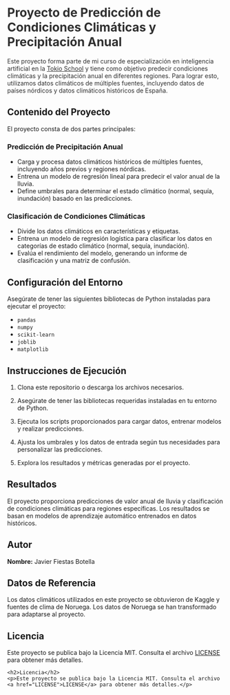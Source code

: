 <!-- Add background image with transparency -->
<div style="background-image: url('imagen_python_01.png'); background-size: cover; opacity: 0.9;">
    <h1>Proyecto de Predicción de Condiciones Climáticas y Precipitación Anual</h1>
    <p>Este proyecto forma parte de mi curso de especialización en inteligencia artificial en la <a href="https://www.tokioschool.com/">Tokio School</a> y tiene como objetivo predecir condiciones climáticas y la precipitación anual en diferentes regiones. Para lograr esto, utilizamos datos climáticos de múltiples fuentes, incluyendo datos de países nórdicos y datos climáticos históricos de España.</p>
</div>

## Contenido del Proyecto

El proyecto consta de dos partes principales:

### Predicción de Precipitación Anual

- Carga y procesa datos climáticos históricos de múltiples fuentes, incluyendo años previos y regiones nórdicas.
- Entrena un modelo de regresión lineal para predecir el valor anual de la lluvia.
- Define umbrales para determinar el estado climático (normal, sequía, inundación) basado en las predicciones.

### Clasificación de Condiciones Climáticas

- Divide los datos climáticos en características y etiquetas.
- Entrena un modelo de regresión logística para clasificar los datos en categorías de estado climático (normal, sequía, inundación).
- Evalúa el rendimiento del modelo, generando un informe de clasificación y una matriz de confusión.

## Configuración del Entorno

Asegúrate de tener las siguientes bibliotecas de Python instaladas para ejecutar el proyecto:

- `pandas`
- `numpy`
- `scikit-learn`
- `joblib`
- `matplotlib`

## Instrucciones de Ejecución

1. Clona este repositorio o descarga los archivos necesarios.

2. Asegúrate de tener las bibliotecas requeridas instaladas en tu entorno de Python.

3. Ejecuta los scripts proporcionados para cargar datos, entrenar modelos y realizar predicciones.

4. Ajusta los umbrales y los datos de entrada según tus necesidades para personalizar las predicciones.

5. Explora los resultados y métricas generadas por el proyecto.

## Resultados

El proyecto proporciona predicciones de valor anual de lluvia y clasificación de condiciones climáticas para regiones específicas. Los resultados se basan en modelos de aprendizaje automático entrenados en datos históricos.

## Autor

**Nombre:** Javier Fiestas Botella

## Datos de Referencia

Los datos climáticos utilizados en este proyecto se obtuvieron de Kaggle y fuentes de clima de Noruega. Los datos de Noruega se han transformado para adaptarse al proyecto.

## Licencia

Este proyecto se publica bajo la Licencia MIT. Consulta el archivo [LICENSE](LICENSE) para obtener más detalles.


    <h2>Licencia</h2>
    <p>Este proyecto se publica bajo la Licencia MIT. Consulta el archivo <a href="LICENSE">LICENSE</a> para obtener más detalles.</p>
</body>

</html>

